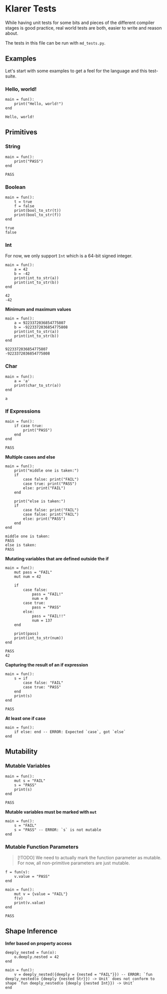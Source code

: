 # Klarer Tests

While having unit tests for some bits and pieces of the different compiler stages
is good practice, real world tests are both, easier to write and reason about.

The tests in this file can be run with `md_tests.py`.

## Examples

Let's start with some examples to get a feel for the language and this test-suite.

### Hello, world!

```klarer
main = fun():
    print("Hello, world!")
end
```

```
Hello, world!
```

## Primitives

### String

```klarer
main = fun():
    print("PASS")
end
```

```
PASS
```

### Boolean

```klarer
main = fun():
    t = true
    f = false
    print(bool_to_str(t))
    print(bool_to_str(f))
end
```

```
true
false
```

### Int

For now, we only support `Int` which is a 64-bit signed integer.

```klarer
main = fun():
    a = 42
    b = -42
    print(int_to_str(a))
    print(int_to_str(b))
end
```

```
42
-42
```

**Minimum and maximum values**

```klarer
main = fun():
    a = 9223372036854775807
    b = -9223372036854775808
    print(int_to_str(a))
    print(int_to_str(b))
end
```

```
9223372036854775807
-9223372036854775808
```

### Char

```klarer
main = fun():
    a = 'a'
    print(char_to_str(a))
end
```

```
a
```

### If Expressions

```klarer
main = fun():
    if case true:
        print("PASS")
    end
end
```

```
PASS
```

**Multiple cases and else**

```klarer
main = fun():
    print("middle one is taken:")
    if
        case false: print("FAIL")
        case true: print("PASS")
        else: print("FAIL")
    end

    print("else is taken:")
    if
        case false: print("FAIL")
        case false: print("FAIL")
        else: print("PASS")
    end
end
```

```
middle one is taken:
PASS
else is taken:
PASS
```

**Mutating variables that are defined outside the if**

```klarer
main = fun():
    mut pass = "FAIL"
    mut num = 42

    if
        case false:
            pass = "FAIL!"
            num = 0
        case true:
            pass = "PASS"
        else:
            pass = "FAIL!!"
            num = 137
    end

    print(pass)
    print(int_to_str(num))
end
```

```
PASS
42
```

**Capturing the result of an if expression**

```klarer
main = fun():
    s = if
        case false: "FAIL"
        case true: "PASS"
    end
    print(s)
end
```

```
PASS
```

**At least one if case**

```klarer
main = fun():
    if else: end -- ERROR: Expected `case`, got `else`
end
```

## Mutability

### Mutable Variables

```klarer
main = fun():
    mut s = "FAIL"
    s = "PASS"
    print(s)
end
```

```
PASS
```

**Mutable variables must be marked with `mut`**

```klarer
main = fun():
    s = "FAIL"
    s = "PASS" -- ERROR: `s` is not mutable
end
```

### Mutable Function Parameters

> [!TODO]
> We need to actually mark the function parameter as mutable.
> For now, all non-primitive parameters are just mutable.

```klarer
f = fun(v):
    v.value = "PASS"
end

main = fun():
    mut v = {value = "FAIL"}
    f(v)
    print(v.value)
end
```

```
PASS
```

## Shape Inference

**Infer based on property access**

```klarer
deeply_nested = fun(o):
    o.deeply.nested = 42
end

main = fun():
    v = deeply_nested({deeply = {nested = "FAIL"}}) -- ERROR: `fun deeply_nested(o {deeply {nested Str}}) -> Unit` does not conform to shape `fun deeply_nested(o {deeply {nested Int}}) -> Unit`
end
```
